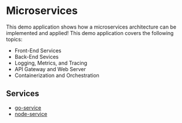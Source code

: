 # Microservices
This demo application shows how a microservices architecture can be implemented and applied!
This demo application covers the following topics:

  * Front-End Services
  * Back-End Sevices
  * Logging, Metrics, and Tracing
  * API Gateway and Web Server
  * Containerization and Orchestration

## Services

  * [go-service](https://github.com/moorara/microservices-demo/tree/master/go-service)
  * [node-service](https://github.com/moorara/microservices-demo/tree/master/node-service)
